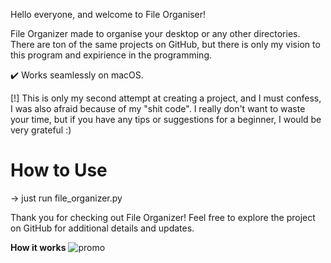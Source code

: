 Hello everyone, and welcome to File Organiser!

File Organizer made to organise your desktop or any other directories. There are ton of the same projects on GitHub, but there is only my vision to this program and expirience in the programming.

✔️ Works seamlessly on macOS.

[!] This is only my second attempt at creating a project, and I must confess, I was also afraid because of my 
"shit code". I really don't want to waste your time, but if you have any tips or suggestions for a beginner, I would be very grateful :)

# How to Use
-> just run file_organizer.py


Thank you for checking out File Organizer! Feel free to explore the project on GitHub for additional details and updates.

**How it works**
![promo](https://github.com/ValikRTMM/File-Organiser/assets/116544714/760ea0eb-3a6c-40a3-a27a-43ef57313ca6)

